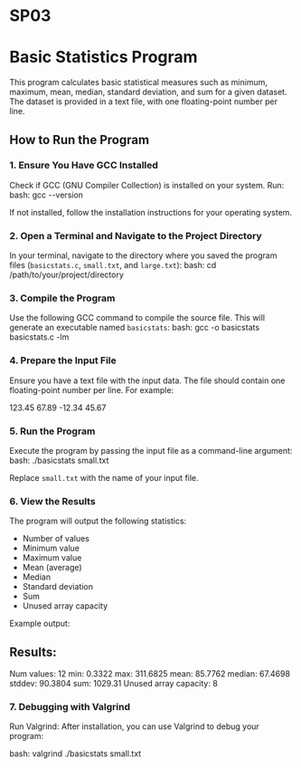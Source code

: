 # SP03
 


# Basic Statistics Program

This program calculates basic statistical measures such as minimum, maximum, mean, median, standard deviation, and sum for a given dataset. The dataset is provided in a text file, with one floating-point number per line.

## How to Run the Program

### 1. Ensure You Have GCC Installed  
Check if GCC (GNU Compiler Collection) is installed on your system. Run:
bash: gcc --version

If not installed, follow the installation instructions for your operating system.



### 2. Open a Terminal and Navigate to the Project Directory  
In your terminal, navigate to the directory where you saved the program files (`basicstats.c`, `small.txt`, and `large.txt`):
bash: cd /path/to/your/project/directory




### 3. Compile the Program  
Use the following GCC command to compile the source file. This will generate an executable named `basicstats`:
bash: gcc -o basicstats basicstats.c -lm


### 4. Prepare the Input File  
Ensure you have a text file with the input data. The file should contain one floating-point number per line. For example:

123.45
67.89
-12.34
45.67




### 5. Run the Program  
Execute the program by passing the input file as a command-line argument:
bash: ./basicstats small.txt

Replace `small.txt` with the name of your input file.



### 6. View the Results  
The program will output the following statistics:
- Number of values
- Minimum value
- Maximum value
- Mean (average)
- Median
- Standard deviation
- Sum
- Unused array capacity

Example output:

Results:
--------
Num values: 12
min: 0.3322
max: 311.6825
mean: 85.7762
median: 67.4698
stddev: 90.3804
sum: 1029.31
Unused array capacity: 8




### 7. Debugging with Valgrind
Run Valgrind: After installation, you can use Valgrind to debug your program:

bash: valgrind ./basicstats small.txt



